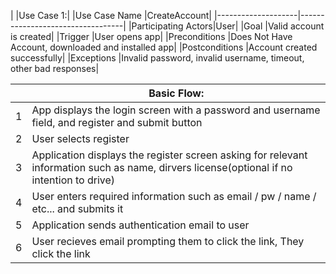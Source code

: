 
|   |Use Case 1:|
|Use Case Name       |CreateAccount|
|--------------------|----------------------------------|
|Participating Actors|User|
|Goal                |Valid account is created|
|Trigger             |User opens app|
|Preconditions       |Does Not Have Account, downloaded and installed app|
|Postconditions      |Account created successfully|
|Exceptions          |Invalid password, invalid username, timeout, other bad responses|

|   |Basic Flow:|
|---|--------------------------------|
|1  |App displays the login screen with a password and username field, and register and submit button|
|2  |User selects register|
|3  |Application displays the register screen asking for relevant information such as name, dirvers license(optional if no intention to drive)|
|4  |User enters required information such as email / pw / name / etc... and submits it|
|5  |Application sends authentication email to user|
|6  |User recieves email prompting them to click the link, They click the link|